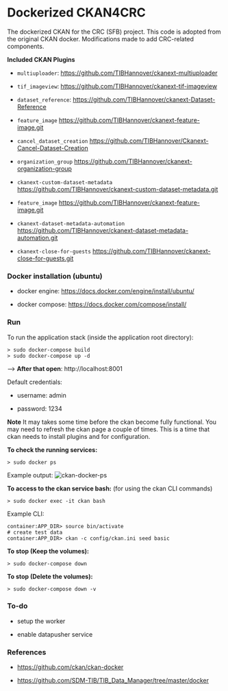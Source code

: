 # Dockerized CKAN4CRC

The dockerized CKAN for the CRC (SFB) project. This code is adopted from the original CKAN docker.
Modifications made to add CRC-related components.

**Included CKAN Plugins**

- `multiuploader`: 
https://github.com/TIBHannover/ckanext-multiuploader

- `tif_imageview`:
https://github.com/TIBHannover/ckanext-tif-imageview

- `dataset_reference`:
https://github.com/TIBHannover/ckanext-Dataset-Reference

- `feature_image`
https://github.com/TIBHannover/ckanext-feature-image.git

- `cancel_dataset_creation`
https://github.com/TIBHannover/Ckanext-Cancel-Dataset-Creation

- `organization_group`
https://github.com/TIBHannover/ckanext-organization-group

- `ckanext-custom-dataset-metadata`
https://github.com/TIBHannover/ckanext-custom-dataset-metadata.git

- `feature_image`
https://github.com/TIBHannover/ckanext-feature-image.git

- `ckanext-dataset-metadata-automation`
https://github.com/TIBHannover/ckanext-dataset-metadata-automation.git

- `ckanext-close-for-guests`
https://github.com/TIBHannover/ckanext-close-for-guests.git



### Docker installation (ubuntu)

- docker engine: https://docs.docker.com/engine/install/ubuntu/

- docker compose: https://docs.docker.com/compose/install/

### Run

To run the application stack (inside the application root directory): 

    > sudo docker-compose build
    > sudo docker-compose up -d  

--> **After that open**: http://localhost:8001

Default credentials:
- username: admin

- password: 1234

**Note** It may takes some time before the ckan become fully functional. You may need to refresh the ckan page a couple of times. This is a time that ckan needs to install plugins and for configuration. 


**To check the running services:**

    > sudo docker ps

Example output:
![ckan-docker-ps](/uploads/473c813deb7ac501e9f5aa370091c67d/ckan-docker-ps.png)


**To access to the ckan service bash:**
(for using the ckan CLI commands)

    > sudo docker exec -it ckan bash

Example CLI:

    container:APP_DIR> source bin/activate
    # create test data
    container:APP_DIR> ckan -c config/ckan.ini seed basic


**To stop (Keep the volumes):**

    > sudo docker-compose down

**To stop (Delete the volumes):**

    > sudo docker-compose down -v


### To-do

- setup the worker

- enable datapusher service

### References

- https://github.com/ckan/ckan-docker

- https://github.com/SDM-TIB/TIB_Data_Manager/tree/master/docker
